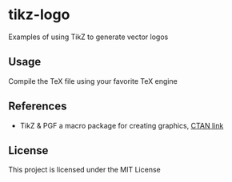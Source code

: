 # tikz-logo
Examples of using TikZ to generate vector logos

## Usage
Compile the TeX file using your favorite TeX engine

## References
* TikZ & PGF a macro package for creating graphics, [CTAN link](https://www.ctan.org/pkg/pgf)

## License
This project is licensed under the MIT License
